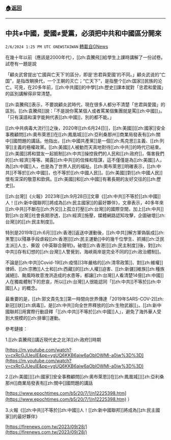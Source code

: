 ###  [:house:返回](README.md)
---


## 中共≠中國，愛國≠愛黨，必須把中共和中國區分開來
`2/6/2024 1:25 PM UTC GNEWSTAIWAN` [轉載自GNews](https://gnews.org/articles/2286227)



在幾十年以前（應該是2000年代），[[zh:袁騰飛]]給學生上課時講解了一份試卷。試卷有一題是說

「顧炎武曾提出‘亡國與亡天下’的區分，即是‘忠君與愛國’的不同。」顧炎武说的“亡国”，是指改朝换代，一个王朝的灭亡；“亡天下”，是指整个[[zh:国家]]民族的沦亡。可見，在20多年前，[[zh:中共國]]的中學[[zh:歷史]]課本就對「忠君和愛國」的區別講解得非常清楚。  

[[zh:袁騰飛]]表示，不要說顧炎武時代，現在很多人都分不清楚「忠君與愛國」的區別。[[zh:袁騰飛]]說：「不是說你罵某個人或者罵某個集團就是罵[[zh:中國]]」。「只有漢語和漢字能夠代表[[zh:中國]]，別的都不能。」

  

[[zh:中共病毒大流行]]之後，2020年[[zh:6月24日]]，[[zh:美國]][[zh:國家]]安全事務顧問[[zh:奧布萊恩]]在[[zh:鳳凰城]][[zh:亞利桑那州]]商業局發表有[[zh:關中]]國問題的講話。他指出，[[zh:中國共產黨]]是一個[[zh:馬克思]]主義、[[zh:列寧]]主義的極權政黨。[[zh:美國]]人被動而天真地對待[[zh:中共]]的時代已結束。[[zh:美國]]將和盟友一起抵制[[zh:中共]]操控我們的人民和[[zh:政府]]，傷害我們的[[zh:經濟]]等等。揭露[[zh:中共]]的信條和陰謀，這不僅僅是為[[zh:美國]]人，為[[zh:中國]]人，也是為了世界人民的福祉。[[zh:奧布萊恩]]明確表示，[[zh:中共]]不等於[[zh:中國]]，也不等於[[zh:中國人民]]。[[zh:美國]]對[[zh:中國人民]]懷有深深的敬意和欽佩。[[zh:美國]]和[[zh:中國]]有著長期的友好交往的[[zh:歷史]]。

  

[[zh:台灣]]《火報》2023年[[zh:9月28日]]文章《[[zh:中共]]不等於[[zh:中國]]人！[[zh:新中國聯邦]]將成為[[zh:民主國家]]的最好夥伴》，文章表示，40多年來[[zh:中共]]不斷在[[zh:外交]]上孤立打壓[[zh:台灣]]的國際空間，加上[[zh:中共]]對[[zh:台灣]]社會長期滲透，[[zh:經濟]]施壓，媒體網路認知攻擊，企圖破壞[[zh:台灣]]的[[zh:民主制度]]。

  

特別是2019年[[zh:6月]][[zh:香港]]返送中運動後，[[zh:中共]]解方軍偽裝成[[zh:黑警]]以殘暴手段虐殺[[zh:香港]][[zh:民主運動]]中的幾千位學生、抓捕[[zh:泛民主派]]人士、撕毀《中英聯合聲明》。破壞[[zh:香港]][[zh:民主制度]]後，對[[zh:中共]]存有幻想的[[zh:台灣]]人警覺到，海峽兩岸是完全不同的[[zh:政治體制]]。

  

不論是[[zh:中共]]Covid-19[[zh:疫情]]3年嚴格的[[zh:清零政策]]、對[[zh:維權]]律師、[[zh:宗教]]人士和[[zh:西藏]]的[[zh:人權]]迫害、[[zh:新疆]]維族[[zh:種族滅絕]]、颱風時故意洩洪造成的水患等，都讓[[zh:台灣]]人看清楚14億[[zh:中國]]人在獨裁體制下的悲哀，所以[[zh:台灣]]人很能認同「[[zh:中共]]不等於[[zh:中國]]人」的概念。

  

最重要的是，[[zh:郭文貴先生]]第一時間向世界傳達「2019年SARS-COV-2[[zh:新冠]]狀[[zh:病毒]]，是[[zh:中共]]向全世界釋放的[[zh:生物武器]]」。[[zh:新中國聯邦]]用實際行動詮釋「[[zh:中共]]不等於[[zh:中國]]人」，避免了海外華人受到大規模的[[zh:排華]]運動。

參考鏈接：

  

1.[[zh:袁騰飛]]講近現代史之北洋[[zh:政府]]時期

[https://m.youtube.com/watch?v=cxRcGJUeuIE&pp=ygUQ6KKB6aiw6aObIOWMl-a0iw%3D%3D](https://m.youtube.com/watch?v=cxRcGJUeuIE&pp=ygUQ6KKB6aiw6aObIOWMl-a0iw%3D%3D) 

  

2.[[zh:美國]][[zh:國家]]安全事務顧問[[zh:奧布萊恩]]在[[zh:鳳凰城]][[zh:亞利桑那州]]商業局發表有[[zh:關中]]國問題的講話

[https://www.epochtimes.com/b5/20/7/1/n12225398.htm](https://www.epochtimes.com/b5/20/7/1/n12225398.htm) ）

  

3.火報《[[zh:中共]]不等於[[zh:中國]]人！[[zh:新中國聯邦]]將成為[[zh:民主國家]]的最好夥伴》

[https://firenews.com.tw/2023/09/28/](https://firenews.com.tw/2023/09/28/)
